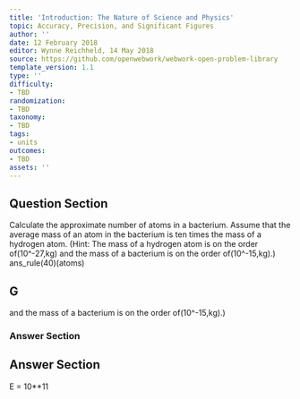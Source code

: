 ```yaml
---
title: 'Introduction: The Nature of Science and Physics'
topic: Accuracy, Precision, and Significant Figures
author: ''
date: 12 February 2018
editor: Wynne Reichheld, 14 May 2018
source: https://github.com/openwebwork/webwork-open-problem-library
template_version: 1.1
type: ''
difficulty:
- TBD
randomization:
- TBD
taxonomy:
- TBD
tags:
- units
outcomes:
- TBD
assets: ''
---
```


## Question Section 

Calculate the approximate number of atoms in a bacterium. Assume that the average mass of an atom in the bacterium is ten times the mass of a hydrogen atom. (Hint: The mass of a hydrogen atom is on the order of(10^-27,kg) and the mass of a bacterium is on the order of(10^-15,kg).)
ans_rule(40)(atoms)

## G
and the mass of a bacterium is on the order of(10^-15,kg).)
### Answer Section


## Answer Section

E = 10**11